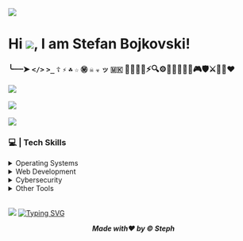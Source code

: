 <img src="https://komarev.com/ghpvc/?username=xStephx&color=red"/>

# Hi ![](https://user-images.githubusercontent.com/18350557/176309783-0785949b-9127-417c-8b55-ab5a4333674e.gif), I am Stefan Bojkovski!
### ╰┈┈➤ **`</>`** **`>_`** **`☦︎`** **`⚡︎`** **`☘︎`** **`☆`** **`㊙`** **`☠︎︎`** **`☣`** **`ッ`** **`🇲🇰`** 👾👨‍💻🌐⚡🔍⚙️🤖🚴🏋🏻‍♂️🎮🛡️⚔️🚀🔥❤️ <br>

![](https://github-readme-stats.vercel.app/api/top-langs/?username=xStephx&theme=shadow_red&hide_border=false&layout=compact) <br/><br/>
![](https://github-readme-stats.vercel.app/api?username=xStephx&show_icons=true&theme=shadow_red) <br/> <br/>
![](https://github-readme-streak-stats.herokuapp.com/?user=xStephx&theme=shadow_red&hide_border=false)

### 💻 | Tech Skills
<details>
   <summary>Operating Systems</summary> <br>
     <a href="https://www.kali.org/" target="_blank" rel="noreferrer"><img src="https://cdn.freelogovectors.net/wp-content/uploads/2021/12/kali-logo-freelogovectors.net_.png" width="36" height="36" alt="Kali Linux" /></a>
     <a href="https://parrotsec.org/" target="_blank" rel="noreferrer"><img src="https://img.icons8.com/color/200/parrot-security--v2.png" width="30" height="36" alt="Parrot Security" /></a>
     <a href="https://www.microsoft.com/software-download/" target="_blank" rel="noreferrer"><img src="https://upload.wikimedia.org/wikipedia/commons/c/c7/Windows_logo_-_2012.png" width="30" height="36" alt="Windows 10 Pro" /></a>
</details>

<details>
   <summary>Web Development</summary> <br>
      <a href="https://developer.mozilla.org/en-US/docs/Glossary/HTML5" target="_blank" rel="noreferrer"><img src="https://raw.githubusercontent.com/danielcranney/readme-generator/main/public/icons/skills/html5-colored.svg" width="36" height="36" alt="HTML5" /></a>
     <a href="https://www.w3.org/TR/CSS/#css" target="_blank" rel="noreferrer"><img src="https://raw.githubusercontent.com/danielcranney/readme-generator/main/public/icons/skills/css3-colored.svg" width="36" height="36" alt="CSS3" /></a>
     <a href="https://getbootstrap.com/" target="_blank" rel="noreferrer"><img src="https://raw.githubusercontent.com/danielcranney/readme-generator/main/public/icons/skills/bootstrap-colored.svg" width="36" height="36" alt="Bootstrap" /></a>
     <a href="https://tailwindcss.com/" target="_blank" rel="noreferrer"><img src="https://raw.githubusercontent.com/danielcranney/readme-generator/main/public/icons/skills/tailwindcss-colored.svg" width="36" height="36" alt="TailwindCSS" /></a>
     <a href="https://sass-lang.com/" target="_blank" rel="noreferrer"><img src="https://raw.githubusercontent.com/danielcranney/readme-generator/main/public/icons/skills/sass-colored.svg" width="36" height="36" alt="Sass" /></a>
     <a href="https://developer.mozilla.org/en-US/docs/Web/JavaScript" target="_blank" rel="noreferrer"><img src="https://raw.githubusercontent.com/danielcranney/readme-generator/main/public/icons/skills/javascript-colored.svg" width="36" height="36" alt="JavaScript" /></a>
     <a href="https://jquery.com/" target="_blank" rel="noreferrer"><img src="https://raw.githubusercontent.com/danielcranney/readme-generator/main/public/icons/skills/jquery-colored.svg" width="36" height="36" alt="JQuery" /></a>
     <a href="https://reactjs.org/" target="_blank" rel="noreferrer"><img src="https://raw.githubusercontent.com/danielcranney/readme-generator/main/public/icons/skills/react-colored.svg" width="36" height="36" alt="React" /></a>
</details>

<details>
   <summary>Cybersecurity</summary> <br>
      <a href="https://nmap.org/" target="_blank" rel="noreferrer"><img src="https://nmap.org/images/nmap-logo-256x256.png" width="36" height="36" alt="NMAP" /></a>
      <a href="https://www.metasploit.com/" target="_blank" rel="noreferrer"><img src="https://products.containerize.com/security-testing-tools/metasploit/menu_image.png" width="36" height="36" alt="Metasploit" /></a>
      <a href="https://portswigger.net/burp" target="_blank" rel="noreferrer"><img src="https://miro.medium.com/v2/resize:fit:710/1*KMYIE0A-u-DhaMm9N2ImlA.png" width="36" height="36" alt="Burp Suite" /></a>
      <a href="https://www.wireshark.org/" target="_blank" rel="noreferrer"><img src="https://upload.wikimedia.org/wikipedia/commons/thumb/c/c6/Wireshark_icon_new.png/800px-Wireshark_icon_new.png" width="36" height="36" alt="Wireshark" /></a>
      <a href="https://sqlmap.org/" target="_blank" rel="noreferrer"><img src="https://tryhackme-images.s3.amazonaws.com/room-icons/523723e4d3b75b6439b8e2cd0fa6880b.png" width="36" height="36" alt="SQLMAP" /></a>
      <a href="https://www.kali.org/tools/set/" target="_blank" rel="noreferrer"><img src="https://www.kali.org/tools/set/images/set-logo.svg" width="36" height="36" alt="Social-Engineer Toolkit (SET)" /></a>
      <a href="https://www.kali.org/tools/enum4linux/" target="_blank" rel="noreferrer"><img src="https://www.kali.org/tools/enum4linux/images/enum4linux-logo.svg" width="36" height="36" alt="enum4linux" /></a>  
      <a href="https://www.kali.org/tools/nikto/" target="_blank" rel="noreferrer"><img src="https://www.kali.org/tools/nikto/images/nikto-logo.svg" width="36" height="36" alt="Nikto" /></a>
      <a href="https://www.kali.org/tools/hydra/" target="_blank" rel="noreferrer"><img src="https://www.kali.org/tools/hydra/images/hydra-logo.svg" width="36" height="36" alt="Hydra" /></a>
      <a href="https://www.kali.org/tools/hashcat/" target="_blank" rel="noreferrer"><img src="https://www.kali.org/tools/hashcat/images/hashcat-logo.svg" width="36" height="36" alt="Hashcat" /></a>
      <a href="https://www.kali.org/tools/john/" target="_blank" rel="noreferrer"><img src="https://www.kali.org/tools/john/images/john-logo.svg" width="36" height="36" alt="John the Ripper" /></a>
      <a href="https://www.kali.org/tools/airgeddon/" target="_blank" rel="noreferrer"><img src="https://www.kali.org/tools/airgeddon/images/airgeddon-logo.svg" width="36" height="36" alt="Airgeddon" /></a>
      <a href="https://www.kali.org/tools/aircrack-ng/" target="_blank" rel="noreferrer"><img src="https://www.kali.org/tools/aircrack-ng/images/aircrack-ng-logo.svg" width="36" height="36" alt="Aircrack-ng" /></a>
      <a href="https://www.kali.org/tools/hping3/" target="_blank" rel="noreferrer"><img src="https://www.kali.org/tools/hping3/images/hping3-logo.svg" width="36" height="36" alt="hping3" /></a>
      <a href="https://www.zaproxy.org/" target="_blank" rel="noreferrer"><img src="https://wiki.elvis.science/images/7/70/OWASP_ZAP.png" width="36" height="36" alt="OWASP ZAP" /></a>
      <a href="https://www.kali.org/tools/bloodhound/" target="_blank" rel="noreferrer"><img src="https://www.kali.org/tools/bloodhound/images/bloodhound-logo.svg" width="36" height="36" alt="BloodHound" /></a>
      <a href="https://www.kali.org/tools/bettercap/" target="_blank" rel="noreferrer"><img src="https://www.kali.org/tools/bettercap/images/bettercap-logo.svg" width="36" height="36" alt="Bettercap" /></a>
      <a href="https://www.kali.org/tools/ffuf/" target="_blank" rel="noreferrer"><img src="https://www.kali.org/tools/ffuf/images/ffuf-logo.svg" width="36" height="36" alt="Ffuf" /></a>
      <a href="https://www.python.org/" target="_blank" rel="noreferrer"><img src="https://upload.wikimedia.org/wikipedia/commons/thumb/c/c3/Python-logo-notext.svg/219px-Python-logo-notext.svg.png" width="36" height="36" alt="Python" /></a>
      <a href="https://www.shodan.io/" target="_blank" rel="noreferrer"><img src="https://appteka.store/api/1/icon/get?hash=OnsukPEYzL%2BEzdGvj6VJpJxcEF30QCjaZpEGrJb0qGnz6Q6L%2BUXv%2FW2ZeUUMR3XS" width="36" height="36" alt="Shodan" /></a>
      <a href="https://github.com/volatilityfoundation/volatility" target="_blank" rel="noreferrer"><img src="https://volatilityfoundation.org/wp-content/uploads/2023/11/IMG_6307.png" width="36" height="36" alt="Volatility" /></a>
      <a href="https://www.kali.org/tools/wpscan/" target="_blank" rel="noreferrer"><img src="https://www.kali.org/tools/wpscan/images/wpscan-logo.svg" width="36" height="36" alt="WPScan" /></a>
      <a href="https://www.kali.org/tools/hash-identifier/" target="_blank" rel="noreferrer"><img src="https://www.kali.org/tools/hash-identifier/images/hash-identifier-logo.svg" width="36" height="36" alt="Hash Identifier" /></a>
</details>

<details>
   <summary>Other Tools</summary> <br>
     <a href="https://code.visualstudio.com/" target="_blank" rel="noreferrer"><img src="https://upload.wikimedia.org/wikipedia/commons/thumb/9/9a/Visual_Studio_Code_1.35_icon.svg/1024px-Visual_Studio_Code_1.35_icon.svg.png" width="36" height="36" alt="Visual Studio Code" /></a>
     <a href="https://git-scm.com/" target="_blank" rel="noreferrer"><img src="https://git-scm.com/images/logos/downloads/Git-Icon-1788C.png" width="36" height="36" alt="Git" /></a>
     <a href="https://www.notion.com/" target="_blank" rel="noreferrer"><img src="https://upload.wikimedia.org/wikipedia/commons/4/45/Notion_app_logo.png" width="36" height="36" alt="Notion" /></a>
     <a href="https://www.figma.com/" target="_blank" rel="noreferrer"><img src="https://raw.githubusercontent.com/danielcranney/readme-generator/main/public/icons/skills/figma-colored.svg" width="36" height="36" alt="Figma" /></a>
     <a href= "https://www.coreldraw.com/en/" target="_blank" rel="noreferrer"><img src="https://mediaresource.sfo2.digitaloceanspaces.com/wp-content/uploads/2024/04/28114019/corel-draw-2020-logo-270FEE465B-seeklogo.com.png" width="36" height="36" alt="Corel DRAW" /></a>
     <a href="https://www.adobe.com/uk/products/photoshop.html" target="_blank" rel="noreferrer"><img src="https://raw.githubusercontent.com/danielcranney/readme-generator/main/public/icons/skills/photoshop-colored-dark.svg" width="36" height="36" alt="Photoshop" /></a>
     <a href="https://www.vmware.com/products/desktop-hypervisor/workstation-and-fusion" target="_blank" rel="noreferrer"><img src="https://upload.wikimedia.org/wikipedia/commons/thumb/5/5a/Vmware_workstation_16_icon.svg/640px-Vmware_workstation_16_icon.svg.png"       width="36" height="36" alt="VMware Workstation" /></a>  
     <a href="https://www.netacad.com/cisco-packet-tracer" target="_blank" rel="noreferrer"><img src="https://hurbad.com/wp-content/uploads/2021/12/Cisco-Packet-Tracer.png" width="36" height="36" alt="Cisco Packet Tracer" /></a>
</details>

<br>

[![](https://quotes-github-readme.vercel.app/api?quote=Everything%20happens%20for%20a%20reason.&border=true&type=horizontal&author=Unknown%20Author&theme=dark)](https://github.com/xStephx) 
[![Typing SVG](https://readme-typing-svg.demolab.com?font=Fira+Code&weight=900&size=25&pause=1000&color=F70000&width=435&lines=Thank+you+for+your+visiting!+%F0%9F%9A%80)](https://git.io/typing-svg)

_**<p align="center">Made with❤️ by © Steph</p>**_

<!-- ZmxhZ3skdEB5XzByMWcxbkBsfQ== -->
